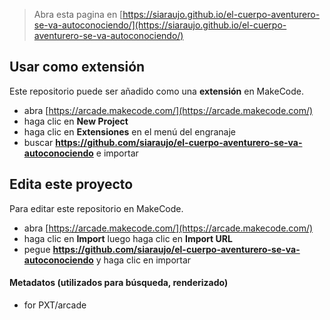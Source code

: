  


> Abra esta pagina en [https://siaraujo.github.io/el-cuerpo-aventurero-se-va-autoconociendo/](https://siaraujo.github.io/el-cuerpo-aventurero-se-va-autoconociendo/)

## Usar como extensión

Este repositorio puede ser añadido como una **extensión** en MakeCode.

* abra [https://arcade.makecode.com/](https://arcade.makecode.com/)
* haga clic en **New Project**
* haga clic en **Extensiones** en el menú del engranaje
* buscar **https://github.com/siaraujo/el-cuerpo-aventurero-se-va-autoconociendo** e importar

## Edita este proyecto

Para editar este repositorio en MakeCode.

* abra [https://arcade.makecode.com/](https://arcade.makecode.com/)
* haga clic en **Import** luego haga clic en **Import URL**
* pegue **https://github.com/siaraujo/el-cuerpo-aventurero-se-va-autoconociendo** y haga clic en importar

#### Metadatos (utilizados para búsqueda, renderizado)

* for PXT/arcade
<script src="https://makecode.com/gh-pages-embed.js"></script><script>makeCodeRender("{{ site.makecode.home_url }}", "{{ site.github.owner_name }}/{{ site.github.repository_name }}");</script>

